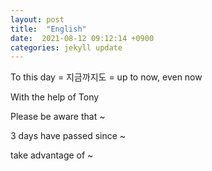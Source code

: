 ```yaml
---
layout: post
title:  "English"
date:  2021-08-12 09:12:14 +0900 
categories: jekyll update
---
```


To this day = 지금까지도 = up to now, even now

With the help of Tony

Please be aware that ~

3 days have passed since ~

take advantage of ~